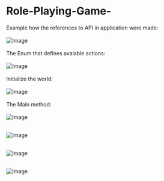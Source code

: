 # Role-Playing-Game-
Example how the references to API in application were made:<br /><br />
![Image](https://user-images.githubusercontent.com/98419600/221705486-af5a470e-2b60-4495-81d9-ec388fce01b7.png)<br /><br />
The Enum that defines avaiable actions:<br /><br />
![Image](https://user-images.githubusercontent.com/98419600/221705485-f4d02263-90e2-4a32-a89e-8330645549c2.jpg)<br /><br />
Initialize the world: <br /><br />
![Image](https://user-images.githubusercontent.com/98419600/221705487-8ed36f12-af78-4f92-a106-3c0566501b06.png)<br /><br />
The Main method:<br /><br />
![Image](https://user-images.githubusercontent.com/98419600/221705484-aa6d3a15-0ab6-468e-801f-d9b46353b84a.jpg)<br /><br />

![Image](https://user-images.githubusercontent.com/98419600/221705490-3db6503b-f3b1-4ab8-9549-0c39e7255d94.png)<br /><br />

![Image](https://user-images.githubusercontent.com/98419600/221705489-967483d4-ca23-4fc2-bf3e-8c17b18e4328.jpg)<br /><br />

![Image](https://user-images.githubusercontent.com/98419600/221705488-6b67e5e6-e941-4576-8e05-d05ef56a1ff5.jpg)<br /><br />

